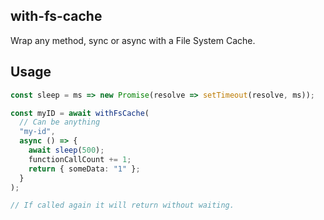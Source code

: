 ## with-fs-cache

Wrap any method, sync or async with a File System Cache.

## Usage

```typescript
const sleep = ms => new Promise(resolve => setTimeout(resolve, ms));

const myID = await withFsCache(
  // Can be anything
  "my-id",
  async () => {
    await sleep(500);
    functionCallCount += 1;
    return { someData: "1" };
  }
);

// If called again it will return without waiting.
```
